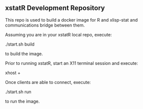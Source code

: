 ## xstatR Development Repository

This repo is used to build a docker image for R and xlisp-stat and communications bridge between them.

Assuming you are in your xstatR local repo, execute:  

./start.sh build  

to build the image.

Prior to running xstatR, start an X11 terminal session and execute:

xhost +


Once clients are able to connect, execute:

./start.sh run  

to run the image.



